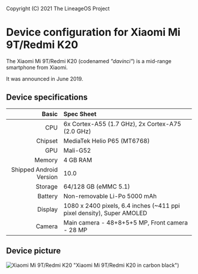 Copyright (C) 2021 The LineageOS Project

Device configuration for Xiaomi Mi 9T/Redmi K20
=========================================

The Xiaomi Mi 9T/Redmi K20 (codenamed _"davinci"_) is a mid-range smartphone from Xiaomi.

It was announced in June 2019.

## Device specifications

Basic   | Spec Sheet
-------:|:-------------------------
CPU     | 6x Cortex-A55 (1.7 GHz), 2x Cortex-A75 (2.0 GHz)
Chipset | MediaTek Helio P65 (MT6768)
GPU     | Mali-G52
Memory  | 4 GB RAM
Shipped Android Version | 10.0
Storage | 64/128 GB (eMMC 5.1)
Battery | Non-removable Li-Po 5000 mAh
Display | 1080 x 2400 pixels, 6.4 inches (~411 ppi pixel density), Super AMOLED
Camera  | Main camera - 48+8+5+5 MP, Front camera - 28 MP

## Device picture

![Xiaomi Mi 9T/Redmi K20]([https://www.kcell.kz/shop/media/products/galaxy_a31_black.jpg]) "Xiaomi Mi 9T/Redmi K20 in carbon black")
